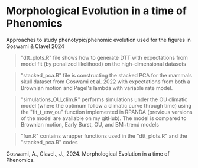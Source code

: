# Morphological Evolution in a time of Phenomics
Approaches to study phenotypic/phenomic evolution used for the figures in Goswami & Clavel 2024

> "dtt_plots.R" file shows how to generate DTT with expectations from model fit (by penalized likelihood) on the high-dimensional datasets

> "stacked_pca.R" file is constructing the stacked PCA for the mammals skull dataset from Goswami et al. 2022 with expectations from both a Brownian motion and Pagel's lambda with variable rate model.

> "simulations_OU_clim.R" performs simulations under the OU climatic model (where the optimum follow a climatic curve through time) using the "fit_t_env_ou" function implemented in RPANDA (previous versions of the model are available on my gitHub). The model is compared to Brownian motion, Early Burst, OU, and BM+trend models

> "fun.R" contains wrapper functions used in the "dtt_plots.R" and the "stacked_pca.R" codes


Goswami, A., Clavel., J., 2024. Morphological Evolution in a time of Phenomics.
